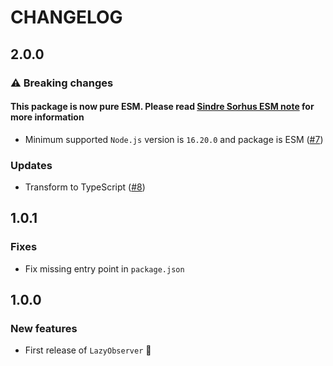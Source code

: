 # CHANGELOG

## 2.0.0

### ⚠️ Breaking changes

#### **This package is now pure ESM.** Please read [Sindre Sorhus ESM note](https://gist.github.com/sindresorhus/a39789f98801d908bbc7ff3ecc99d99c) for more information

- Minimum supported `Node.js` version is `16.20.0` and package is ESM ([#7](https://github.com/yoriiis/lazy-observer/pull/7))

### Updates

- Transform to TypeScript ([#8](https://github.com/yoriiis/lazy-observer/pull/8))

## 1.0.1

### Fixes

- Fix missing entry point in `package.json`

## 1.0.0

### New features

- First release of `LazyObserver` 🚀
